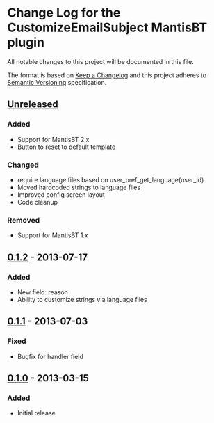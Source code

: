 # Change Log for the CustomizeEmailSubject MantisBT plugin

All notable changes to this project will be documented in this file.

The format is based on [Keep a Changelog](http://keepachangelog.com/)
and this project adheres to [Semantic Versioning](http://semver.org/)
specification.


## [Unreleased]

### Added

- Support for MantisBT 2.x
- Button to reset to default template

### Changed

- require language files based on user_pref_get_language(user_id)
- Moved hardcoded strings to language files
- Improved config screen layout
- Code cleanup

### Removed

- Support for MantisBT 1.x


## [0.1.2] - 2013-07-17

### Added

- New field: reason
- Ability to customize strings via language files


## [0.1.1] - 2013-07-03

### Fixed

- Bugfix for handler field


## [0.1.0] - 2013-03-15

### Added

- Initial release


[Unreleased]: https://github.com/mantisbt-plugins/CustomizeEmailSubject/compare/v0.1.2...HEAD

[0.1.2]: https://github.com/mantisbt-plugins/CustomizeEmailSubject/compare/v0.1.1...v0.1.2
[0.1.1]: https://github.com/mantisbt-plugins/CustomizeEmailSubject/compare/v0.1.0...v0.1.1
[0.1.0]: https://github.com/mantisbt-plugins/CustomizeEmailSubject/compare/b23a926c3e689c61e8dd357ffefe97f3fb8ac94c...v0.1.0
